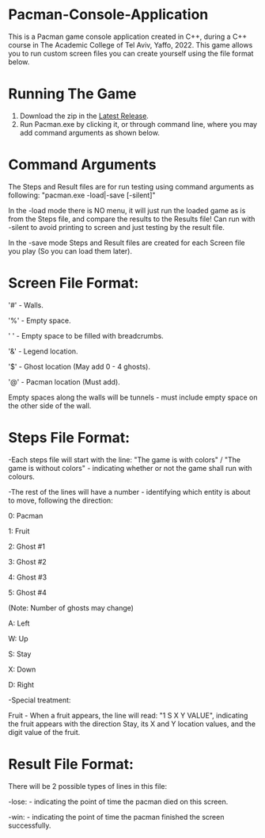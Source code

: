 # Pacman-Console-Application

This is a Pacman game console application created in C++, during a C++ course in The Academic College of Tel Aviv, Yaffo, 2022.
This game allows you to run custom screen files you can create yourself using the file format below.

# Running The Game

1. Download the zip in the [Latest Release](https://github.com/noaliony/Pacman-Console-Application/releases/latest).
2. Run Pacman.exe by clicking it, or through command line, where you may add command arguments as shown below.

# Command Arguments

The Steps and Result files are for run testing using command arguments as following: "pacman.exe -load|-save [-silent]"

In the -load mode there is NO menu, it will just run the loaded game as is from the Steps file, and compare the results to the Results file!
Can run with -silent to avoid printing to screen and just testing by the result file.

In the -save mode Steps and Result files are created for each Screen file you play (So you can load them later).

# Screen File Format:

'#' - Walls.

'%' - Empty space.

' ' - Empty space to be filled with breadcrumbs.

'&' - Legend location.

'$' - Ghost location (May add 0 - 4 ghosts).

'@' - Pacman location (Must add).

Empty spaces along the walls will be tunnels - must include empty space on the other side of the wall.

# Steps File Format:

-Each steps file will start with the line: "The game is with colors" / "The game is without colors" - indicating whether or not the game shall run with colours.

-The rest of the lines will have a number - identifying which entity is about to move, following the direction:

0: Pacman

1: Fruit

2: Ghost #1

3: Ghost #2

4: Ghost #3

5: Ghost #4

(Note: Number of ghosts may change)

A: Left

W: Up

S: Stay

X: Down

D: Right

-Special treatment:

Fruit - When a fruit appears, the line will read: "1 S X Y VALUE", indicating the fruit appears with the direction Stay,
its X and Y location values, and the digit value of the fruit.

# Result File Format:

There will be 2 possible types of lines in this file:

-lose: <Time Stamp> - indicating the point of time the pacman died on this screen.

-win: <Time Stamp> - indicating the point of time the pacman finished the screen successfully.
